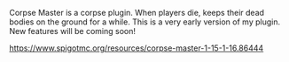 Corpse Master is a corpse plugin. When players die, keeps their dead bodies on the ground for a while. This is a very early version of my plugin. New features will be coming soon!

https://www.spigotmc.org/resources/corpse-master-1-15-1-16.86444
